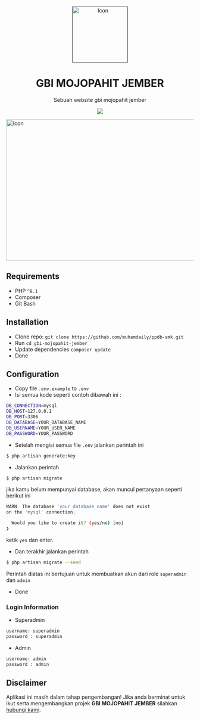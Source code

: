 <p align="center">
  <a href="">
    <img src="https://www.gbimojopahit.org/logo_mojopahit.png" alt="Icon" width="150" height="150">
  </a>
</p>

<h1 align="center">GBI MOJOPAHIT JEMBER</h1>

<span align="center">

Sebuah website gbi mojopahit jember

[![](https://img.shields.io/badge/OS-Windows-blue)](LICENSE)

</span>

<img src="https://lh3.googleusercontent.com/fife/AGXqzDnxxRisBfLd6S4SCqxEzVCN3EyXwH5DkiCB5AcY9-PpAaMJmsXDJzgW-XpGaMQgFbA6Mj4ZZLcptI99KqY1EmaAkm0kDWW-GmfuQkoqdTA2J_qrBf7K6014HDdY4ILZuckgkYC5EUs2zfJfTXOXdVysuBn15PMBaRM9uf-3iic1WwYCxvD8SZ4mhCtjzL6yFgJ-0qiigChi3UikM4-qDoqCPoDH01YMPcm4069BgevDc63x0QaiTIFgddreFpKlJWxsFXi1Jw82D0aoKs4cmqM29WlbVBUvBSYuIaRZ6Bci9Jl3CIBCMBRSq_XDHhxhxTbeY5BRppkueIXTFrZ3JBf6-B2RXKUcHAhAMU5lbtrqRGax7l2f_JlcCFTkHFCAeVfqjzo7N6iXnWicU8R-RKNygPNRmpPUxpJdG9fkXS3mGu2aCwekEodfVOTid0Ueeh_1Y34PSwaXZKL3V46CqFKwonxz5CELSRt6oob2WdpkPor4wI6W2EfZ6buMCBuD-KmDIw5XCsxiB3mCUEA5W-Nz9vLfmCzz_wTopiqiEIjSNK9Rva5CTqnOflcrWHU6ZTsOgqZ4RCimb_uYUm5EoDvPGOhyXBKhOdXkjtD89ioIjl_Ns-0ap36WxPKfm6EohXjgn0GYJ5XeiyXblsTV1rh6WNyxzyJGmej6NB0H-6fkyexQyHqSYAuLOf-ojBhLT3fnKafYovwRU0Qly4L9CY8zMO4Em-YbHNgGUjn0oAoT1P4h6R_izr3dmv1sxdiO1f6NPv0aX3msXqqBf-f8u3fYURjF1M9l7Q50Yn0MKu7VDCR_3smmvAtHtppmfSaJGuKY95hML1GIQsUPZkJ-ZMmiOParCQ0_jCDpjBMrx2M0ubyTxvPGiKv8F25nTwx5IHnqJqPFsJQwVz3AugwlpWP0DID_W_VDLWGN1qi2vNBfCpmwLUAKUgtaYAt8FDCr_6zLXIRF1ypo-zExl2O8vmuznx6T6iVpaEuMacLvsfVds99-vwwQJqNBXATbEsNYTvK0-MDsvYTGNFAiZCL09p_LNGWBcxFlhfzl_lPXAdAXH-_jSsxWj1P-aXMqQSkZ3t59KJNy9Engj9_M8SwZfTWAJMXggQAlEC7Jrfre-nmVIyrGrTKGus4LPVCiZ_tv_m-ZV8ZlANFbd8OqI9GzIY8vHQDhxOIFR_imA7jyej2dA1iMv_CR70utqIsAUTrFuN_NdAIhtRHxkDlFg0MeQc3dVbSx2dUiBxVaI3xWnfVDZmhPM8FDSib-7pFHuju3QD-oiTWffBkgDFktkjBVrjkVZSIVZ3N-W-ZwwrFUbLTSOn58-mAtF1mERE_XsGjACvKZWOotXWtqg1rpEApdHHaS4l2IcNuiGveS_Twq5U5FJlGNA6vlZ_QkJYeR8bERSuNbJmfEqpDEhSkZOokKDLEVY6-znbZbw_XDveljTGPiuhoyZIvg9KI3a6-v_2tjN2NW9KmrSBOhn_sob_pNI4x9zpkXkbC9IyarzyEE0kbNK8I4RX_08TYMYV_yRTgY1KeStE2KKrwJgwk-Opr5pyd9aT5qYV3rKVpG6BQ1C7m3BdUQt1iP=w1366-h617" alt="Icon" width="800" height="380">

<br>

## Requirements

* PHP `^8.1`
* Composer
* Git Bash

## Installation
- Clone repo: `git clone https://github.com/muhamdaily/ppdb-smk.git`
- Run `cd gbi-mojopahit-jember`
- Update dependencies `composer update`
- Done

## Configuration
- Copy file `.env.example` to `.env`
- Isi semua kode seperti contoh dibawah ini :
```bash
DB_CONNECTION=mysql
DB_HOST=127.0.0.1
DB_PORT=3306
DB_DATABASE=YOUR_DATABASE_NAME
DB_USERNAME=YOUR_USER_NAME
DB_PASSWORD=YOUR_PASSWORD
```
- Setelah mengisi semua file `.env` jalankan perintah ini
```bash
$ php artisan generate:key
```
- Jalankan perintah
```bash
$ php artisan migrate
```
jika kamu belum mempunyai database, akan muncul pertanyaan seperti berikut ini
```bash
WARN  The database 'your_database_name' does not exist
on the 'mysql' connection.  

  Would you like to create it? (yes/no) [no]
❯ 
```
ketik `yes` dan enter.
- Dan terakhir jalankan perintah
```bash
$ php artisan migrate --seed
```
Perintah diatas ini bertujuan untuk membuatkan akun dari role `superadmin` dan `admin`
- Done

### Login Information
- Superadmin
```bash
username: superadmin
password : superadmin
```
- Admin
```bash
username: admin
password : admin
```

## Disclaimer
Aplikasi ini masih dalam tahap pengembangan! Jika anda berminat untuk ikut serta mengembangkan projek **GBI MOJOPAHIT JEMBER** silahkan <a href="mailto:averangefransis@gmail.com">hubungi kami</a>.
